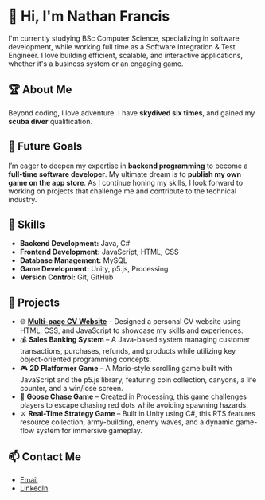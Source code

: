 # 👋 Hi, I'm Nathan Francis

I'm currently studying BSc Computer Science, specializing in software development, while working full time as a Software Integration & Test Engineer. I love building efficient, scalable, and interactive applications, whether it's a business system or an engaging game.

## 🏆 About Me
Beyond coding, I love adventure. I have **skydived six times**, and gained my **scuba diver** qualification.

## 🎯 Future Goals
I’m eager to deepen my expertise in **backend programming** to become a **full-time software developer**. My ultimate dream is to **publish my own game on the app store**. As I continue honing my skills, I look forward to working on projects that challenge me and contribute to the technical industry.

## 🔧 Skills
- **Backend Development:** Java, C#
- **Frontend Development:** JavaScript, HTML, CSS
- **Database Management:** MySQL
- **Game Development:** Unity, p5.js, Processing
- **Version Control:** Git, GitHub

## 📁 Projects
- 🌐 **[Multi-page CV Website](https://github.com/Nathan-Francis/CV-website)** – Designed a personal CV website using HTML, CSS, and JavaScript to showcase my skills and experiences.
- 💰 **Sales Banking System** – A Java-based system managing customer transactions, purchases, refunds, and products while utilizing key object-oriented programming concepts.
- 🎮 **2D Platformer Game** – A Mario-style scrolling game built with JavaScript and the p5.js library, featuring coin collection, canyons, a life counter, and a win/lose screen.
- 🦆 **[Goose Chase Game](https://github.com/Nathan-Francis/goose-game-pde)** – Created in Processing, this game challenges players to escape chasing red dots while avoiding spawning hazards.
- ⚔️ **Real-Time Strategy Game** – Built in Unity using C#, this RTS features resource collection, army-building, enemy waves, and a dynamic game-flow system for immersive gameplay.

## 📫 Contact Me
- [Email](mailto:Nathan_Francis@mail.com)
- [LinkedIn](https://www.linkedin.com/in/nathan-francis/)
